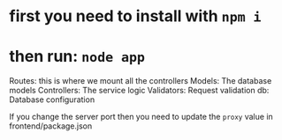
# first you need to install with `npm i`
# then run: `node app`

Routes: this is where we mount all the controllers
Models: The database models
Controllers: The service logic
Validators: Request validation
db: Database configuration

If you change the server port then you need to update the `proxy` value in frontend/package.json